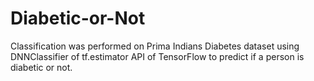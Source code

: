 # Diabetic-or-Not
Classification was performed on Prima Indians Diabetes dataset using DNNClassifier of tf.estimator API of TensorFlow to predict if a person is diabetic or not.
